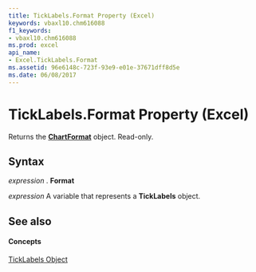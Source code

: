 ```yaml
---
title: TickLabels.Format Property (Excel)
keywords: vbaxl10.chm616088
f1_keywords:
- vbaxl10.chm616088
ms.prod: excel
api_name:
- Excel.TickLabels.Format
ms.assetid: 96e6148c-723f-93e9-e01e-37671dff8d5e
ms.date: 06/08/2017
---
```



# TickLabels.Format Property (Excel)

Returns the  **[ChartFormat](Excel.ChartFormat.md)** object. Read-only.


## Syntax

 _expression_ . **Format**

 _expression_ A variable that represents a **TickLabels** object.


## See also


#### Concepts


[TickLabels Object](Excel.TickLabels(objec).md)

